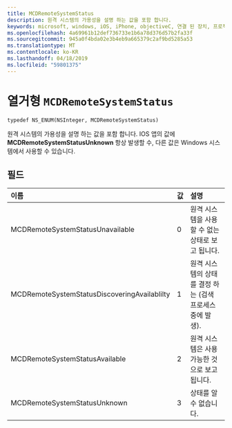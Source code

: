```yaml
---
title: MCDRemoteSystemStatus
description: 원격 시스템의 가용성을 설명 하는 값을 포함 합니다.
keywords: microsoft, windows, iOS, iPhone, objectiveC, 연결 된 장치, 프로젝트 로마
ms.openlocfilehash: 4a69961b12def736733e1b6a78d376d57b2fa33f
ms.sourcegitcommit: 945a0f4bda02e3b4eb9a665379c2af9bd5285a53
ms.translationtype: MT
ms.contentlocale: ko-KR
ms.lasthandoff: 04/18/2019
ms.locfileid: "59801375"
---
```

# <a name="enum-mcdremotesystemstatus"></a>열거형 `MCDRemoteSystemStatus` 

```
typedef NS_ENUM(NSInteger, MCDRemoteSystemStatus)
```  
원격 시스템의 가용성을 설명 하는 값을 포함 합니다. IOS 앱의 값에 **MCDRemoteSystemStatusUnknown** 항상 발생할 수, 다른 값은 Windows 시스템에서 사용할 수 있습니다.

## <a name="fields"></a>필드

| 이름                              | 값 | 설명                    |
|:----------------------------------|:------|:-------------------------------|
| MCDRemoteSystemStatusUnavailable | 0 | 원격 시스템을 사용할 수 없는 상태로 보고 됩니다. |
| MCDRemoteSystemStatusDiscoveringAvailablilty | 1 | 원격 시스템의 상태를 결정 하는 (검색 프로세스 중에 발생). |
| MCDRemoteSystemStatusAvailable | 2 | 원격 시스템은 사용 가능한 것으로 보고 됩니다. |
| MCDRemoteSystemStatusUnknown | 3 | 상태를 알 수 없습니다. |
